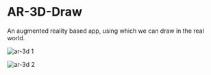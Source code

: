 # AR-3D-Draw
An augmented reality based app, using which we can draw in the real world.


![ar-3d 1](https://user-images.githubusercontent.com/24875366/46138031-80e9e680-c268-11e8-9cc8-4b707a98090d.jpeg)


![ar-3d 2](https://user-images.githubusercontent.com/24875366/46138139-c27a9180-c268-11e8-94f9-b60992662e3b.jpeg)
